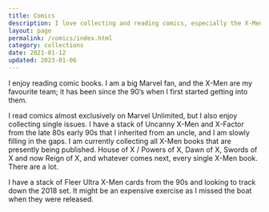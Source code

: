 ```yaml
---
title: Comics
description: I love collecting and reading comics, especially the X-Men. This section collecst all my comic related pages.
layout: page
permalink: /comics/index.html
category: collections
date: 2021-01-12
updated: 2023-01-06
---
```


I enjoy reading comic books. I am a big Marvel fan, and the X-Men are my favourite team; it has been since the 90’s when I first started getting into them.

I read comics almost exclusively on Marvel Unlimited, but I also enjoy collecting single issues. I have a stack of Uncanny X-Men and X-Factor from the late 80s early 90s that I inherited from an uncle, and I am slowly filling in the gaps. I am currently collecting all X-Men books that are presently being published. House of X / Powers of X, Dawn of X, Swords of X and now Reign of X, and whatever comes next, every single X-Men book. There are a lot.

I have a stack of Fleer Ultra X-Men cards from the 90s and looking to track down the 2018 set. It might be an expensive exercise as I missed the boat when they were released.